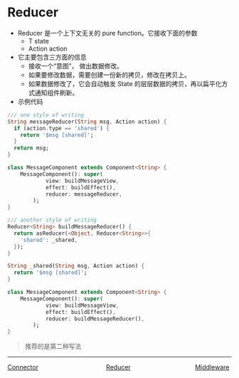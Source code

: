 # Reducer

-   Reducer 是一个上下文无关的 pure function。它接收下面的参数
    -   T state
    -   Action action
-   它主要包含三方面的信息
    -   接收一个“意图”， 做出数据修改。
    -   如果要修改数据，需要创建一份新的拷贝，修改在拷贝上。
    -   如果数据修改了，它会自动触发 State 的层层数据的拷贝，再以扁平化方式通知组件刷新。
-   示例代码

```dart
/// one style of writing
String messageReducer(String msg, Action action) {
  if (action.type == 'shared') {
    return '$msg [shared]';
  }
  return msg;
}

class MessageComponent extends Component<String> {
    MessageComponent(): super(
            view: buildMessageView,
            effect: buildEffect(),
            reducer: messageReducer,
        );
}
```

```dart
/// another style of writing
Reducer<String> buildMessageReducer() {
  return asReducer(<Object, Reducer<String>>{
    'shared': _shared,
  });
}

String _shared(String msg, Action action) {
  return '$msg [shared]';
}

class MessageComponent extends Component<String> {
    MessageComponent(): super(
            view: buildMessageView,
            effect: buildEffect(),
            reducer: buildMessageReducer(),
        );
}
```

> 推荐的是第二种写法
---
<div style="width:100%;height:40px;">
    <a style="width:33%;float:left;" href="./connector-cn.md">Connector</a>
    <a style="width:33%;float:left;text-align:center;" href="./reducer-cn.md">Reducer</a>
    <a style="width:33%;float:left;text-align:right;" href="./middleware-cn.md">Middleware</a>
</div>